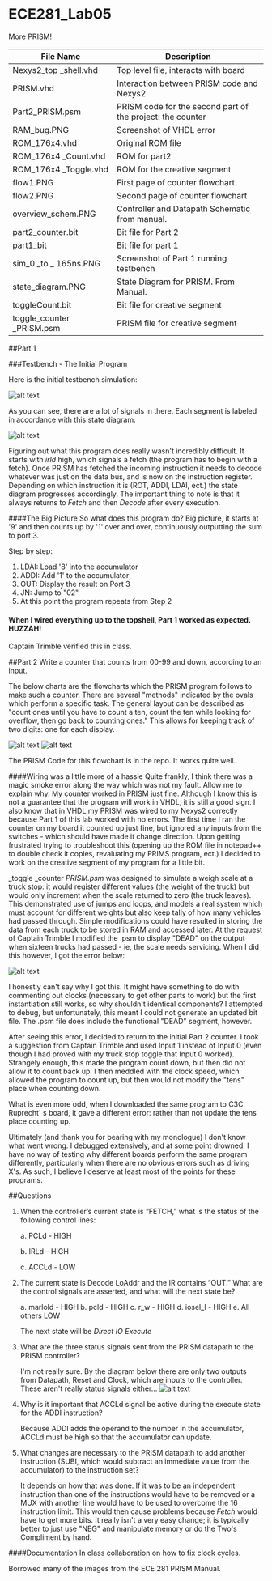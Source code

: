 ECE281_Lab05
============

More PRISM!

| File Name | Description |
------------|------------
Nexys2_top _shell.vhd | Top level file, interacts with board
PRISM.vhd | Interaction between PRISM code and Nexys2
Part2_PRISM.psm | PRISM code for the second part of the project: the counter
RAM_bug.PNG | Screenshot of VHDL error
ROM_176x4.vhd | Original ROM file
ROM_176x4 _Count.vhd | ROM for part2
ROM_176x4 _Toggle.vhd | ROM for the creative segment
flow1.PNG | First page of counter flowchart
flow2.PNG | Second page of counter flowchart
overview_schem.PNG | Controller and Datapath Schematic from manual.
part2_counter.bit | Bit file for Part 2
part1_bit | Bit file for part 1
sim_0 _to _ 165ns.PNG | Screenshot of Part 1 running testbench
state_diagram.PNG | State Diagram for PRISM. From Manual.
toggleCount.bit | Bit file for creative segment
toggle_counter _PRISM.psm | PRISM file for creative segment



##Part 1

###Testbench - The Initial Program

Here is the initial testbench simulation:

![alt text](https://github.com/byarbrough/ECE281_Lab05/blob/master/sim_0_to_165ns.PNG?raw=true "PRISM Testbench")

As you can see, there are a lot of signals in there. Each segment is labeled in accordance with this state diagram:

![alt text](https://github.com/byarbrough/ECE281_Lab05/blob/master/state_diagram.PNG?raw=true "PRISM State Diagram")

Figuring out what this program does really wasn't incredibly difficult. It starts with _irld_ high, which signals a fetch (the program has to begin with a fetch). Once PRISM has fetched the incoming instruction it needs to decode whatever was just on the data bus, and is now on the instruction register. Depending on which instruction it is (ROT, ADDI, LDAI, ect.) the state diagram progresses accordingly. The important thing to note is that it always returns to _Fetch_ and then _Decode_ after every execution.

####The Big Picture
So what does this program do? Big picture, it starts at '9' and then counts up by '1' over and over, continuously outputting the sum to port 3.

Step by step:
1. LDAI: Load '8' into the accumulator
2. ADDI: Add '1' to the accumulator
3. OUT: Display the result on Port 3
4. JN: Jump to "02"
5. At this point the program repeats from Step 2

#### When I wired everything up to the topshell, Part 1 worked as expected. HUZZAH!
Captain Trimble verified this in class.

##Part 2
Write a counter that counts from 00-99 and down, according to an input.

The below charts are the flowcharts which the PRISM program follows to make such a counter. There are several "methods" indicated by the ovals which perform a specific task. The general layout can be described as "count ones until you have to count a ten, count the ten while looking for overflow, then go back to counting ones." This allows for keeping track of two digits: one for each display.

![alt text](https://github.com/byarbrough/ECE281_Lab05/blob/master/flow1.PNG?raw=true "Flowchart")
![alt text](https://github.com/byarbrough/ECE281_Lab05/blob/master/flow2.PNG?raw=true "Flowchart")

The PRISM Code for this flowchart is in the repo. It works quite well.

####Wiring was a little more of a hassle
Quite frankly, I think there was a magic smoke error along the way which was not my fault. Allow me to explain why.
My counter worked in PRISM just fine. Although I know this is not a guarantee that the program will work in VHDL, it is still a good sign. I also know that in VHDL my PRISM was wired to my Nexys2 correctly because Part 1 of this lab worked with no errors. The first time I ran the counter on my board it counted up just fine, but ignored any inputs from the switches - which should have made it change direction. Upon getting frustrated trying to troubleshoot this (opening up the ROM file in notepad++ to double check it copies, revaluating my PRIMS program, ect.) I decided to work on the creative segment of my program for a little bit.

_toggle _counter _PRISM.psm_ was designed to simulate a weigh scale at a truck stop: it would register different values (the weight of the truck) but would only increment when the scale returned to zero (the truck leaves). This demonstrated use of jumps and loops, and models a real system which must account for different weights but also keep tally of how many vehicles had passed through. Simple modifications could have resulted in storing the data from each truck to be stored in RAM and accessed later. At the request of Captain Trimble I modified the .psm to display "DEAD" on the output when sixteen trucks had passed - ie, the scale needs servicing. When I did this however, I got the error below:

![alt text](https://github.com/byarbrough/ECE281_Lab05/blob/master/RAM_bug.PNG?raw=true "RAM BUG")

I honestly can't say why I got this. It might have something to do with commenting out clocks (necessary to get other parts to work) but the first instantiation still works, so why shouldn't identical components? I attempted to debug, but unfortunately, this meant I could not generate an updated bit file. The .psm file does include the functional "DEAD" segment, however.

After seeing this error, I decided to return to the initial Part 2 counter. I took a suggestion from Captain Trimble and used Input 1 instead of Input 0 (even though I had proved with my truck stop toggle that Input 0 worked). Strangely enough, this made the program count down, but then did not allow it to count back up. I then meddled with the clock speed, which allowed the program to count up, but then would not modify the "tens" place when counting down.

What is even more odd, when I downloaded the same program to C3C Ruprecht' s board, it gave a different error: rather than not update the tens place counting up.

Ultimately (and thank you for bearing with my monologue) I don't know what went wrong. I debugged extensively, and at some point drowned. I have no way of testing why different boards perform the same program differently, particularly when there are no obvious errors such as driving X's. As such, I believe I deserve at least most of the points for these programs.


##Questions

1.	When the controller’s current state is “FETCH,” what is the status of the following control lines:

    a. PCLd - HIGH
    
    b. IRLd - HIGH
    
    c. ACCLd - LOW

2.	The current state is Decode LoAddr and the IR contains “OUT.”  What are the control signals are asserted, and what will the next state be?

    a. marlold - HIGH
    b. pcld - HIGH
    c. r_w - HIGH
    d. iosel_l - HIGH
    e. All others LOW
    
    The next state will be _Direct IO Execute_

3.	What are the three status signals sent from the PRISM datapath to the PRISM controller?

    I'm not really sure. By the diagram below there are only two outputs from Datapath, Reset and Clock, which are inputs to the controller. These aren't really status signals either...
    ![alt text](https://github.com/byarbrough/ECE281_Lab05/blob/master/overview_schem.PNG?raw=true "PRISIM Overview")
4.	Why is it important that ACCLd signal be active during the execute state for the ADDI instruction?

    Because ADDI adds the operand to the number in the accumulator, ACCLd must be high so that the accumulator can update.

5.	What changes are necessary to the PRISM datapath to add another instruction (SUBI, which would subtract an immediate value from the accumulator) to the instruction set?

    It depends on how that was done. If it was to be an independent instruction than one of the instructions would have to be removed or a MUX with another line would have to be used to overcome the 16 instruction limit. This would then cause problems because _Fetch_ would have to get more bits. It really isn't a very easy change; it is typically better to just use "NEG" and manipulate memory or do the Two's Compliment by hand.


####Documentation
In class collaboration on how to fix clock cycles.

Borrowed many of the images from the ECE 281 PRISM Manual.
